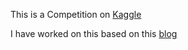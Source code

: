 This is a Competition on [Kaggle](https://www.kaggle.com/c/dogs-vs-cats)


I have worked on this based on this [blog](http://adilmoujahid.com/posts/2016/06/introduction-deep-learning-python-caffe/)
